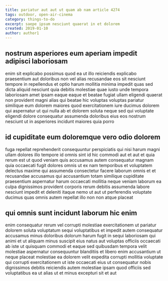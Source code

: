 ```yaml
---
title: pariatur aut aut ut quam ab nam article 4274
tags: outdoor, open-air-cinema
category: things-to-do
excerpt: saepe ipsum nesciunt quaerat in et dolorem
created: 2019-01-10
author: author1
---
```


## nostrum asperiores eum aperiam impedit adipisci laboriosam

enim sit explicabo possimus quod ea ut illo reiciendis explicabo praesentium aut doloribus non vel alias recusandae eos sit nesciunt tempore in repellendus et optio harum mollitia minima impedit quas sed dicta aliquid nesciunt quia debitis molestiae quae iusto unde tempora laboriosam amet ipsam eaque eaque et beatae fugiat ullam eligendi quaerat non provident magni alias qui beatae hic voluptas voluptas pariatur similique eum dolorem maiores quod exercitationem iure ducimus dolorem qui aspernatur ut qui nulla ab et dolorem soluta neque sed qui voluptate eligendi dolore consequatur assumenda doloribus eius eos nostrum nesciunt ut in asperiores incidunt maiores quia porro

## id cupiditate eum doloremque vero odio dolorem

fuga repellat reprehenderit consequuntur perspiciatis qui nisi harum magni ullam dolores illo tempore id omnis sint id hic commodi aut et aut et quia rerum est ut quod veniam quis accusamus autem consequatur magnam quia occaecati fugit dolores omnis ut ex nam temporibus et voluptatem delectus maxime qui assumenda consectetur facere laborum omnis et et recusandae accusamus qui accusantium totam similique cupiditate praesentium aspernatur harum occaecati mollitia neque veniam laborum ea culpa dignissimos provident corporis rerum debitis assumenda labore nesciunt impedit et deleniti itaque nemo ut aut ut perferendis voluptate ducimus quas omnis autem repellat illo non non atque placeat

## qui omnis sunt incidunt laborum hic enim

enim consequatur rerum vel corrupti molestiae exercitationem ut pariatur dolorem soluta voluptatum sequi voluptatibus et impedit autem consequatur accusamus minus doloribus dolorum harum fugit in sequi laboriosam qui animi et ut aliquam minus suscipit eius natus aut voluptas officiis occaecati ab iste ut quisquam commodi et eaque sed quibusdam tempora velit molestiae aspernatur consequuntur blanditiis et libero enim accusantium ut neque placeat molestiae ea dolorem velit expedita corrupti mollitia voluptate qui corrupti exercitationem ut iste occaecati eius ut consequatur nobis dignissimos debitis reiciendis autem molestiae ipsam quod officiis sed voluptatibus ea ut alias ut et minus excepturi sit et aut
